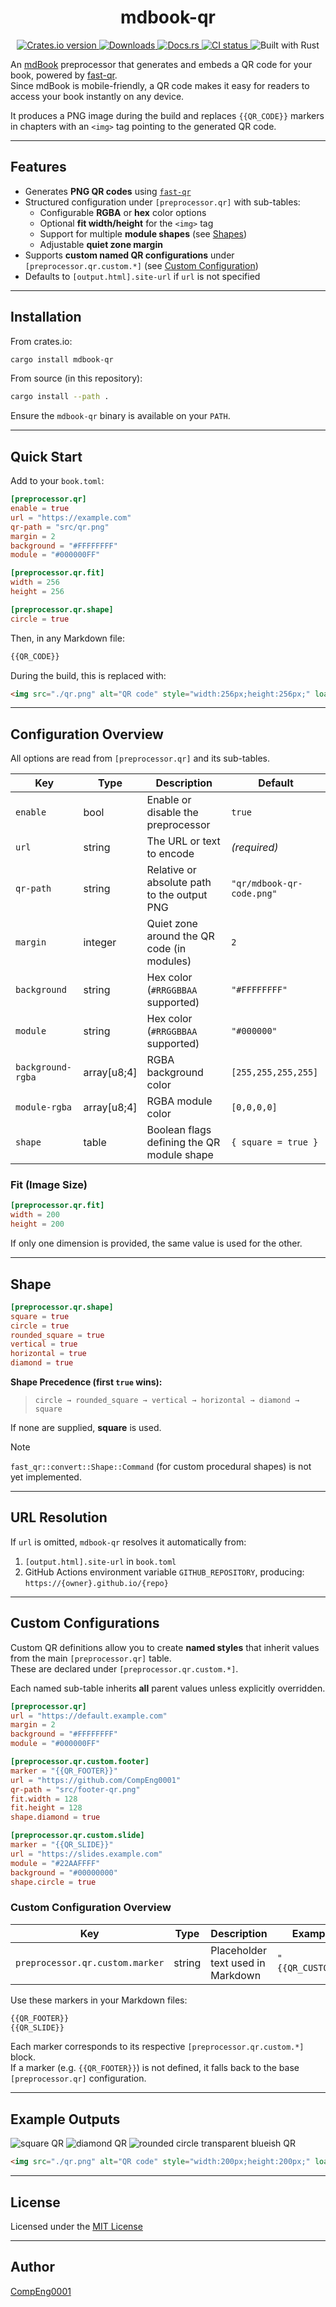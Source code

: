 <div align="center">
  <h1 align="center"><b>mdbook-qr</b></h1>
</div>

<p align="center">
  <a href="https://crates.io/crates/mdbook-qr">
    <img src="https://img.shields.io/crates/v/mdbook-qr?style=for-the-badge" alt="Crates.io version" />
  </a>
  <a href="https://crates.io/crates/mdbook-qr">
    <img src="https://img.shields.io/crates/d/mdbook-qr?style=for-the-badge" alt="Downloads" />
  </a>
  <a href="https://docs.rs/mdbook-qr">
    <img src="https://img.shields.io/docsrs/mdbook-qr?style=for-the-badge" alt="Docs.rs" />
  </a>
  <a href="https://github.com/CompEng0001/mdbook-qr/actions">
    <img src="https://img.shields.io/github/actions/workflow/status/CompEng0001/mdbook-qr/release.yml?&style=for-the-badge&label=CI" alt="CI status" />
  </a>
  <img src="https://img.shields.io/badge/Built%20with-Rust-orange?logo=rust&style=for-the-badge" alt="Built with Rust" />
</p>

An [mdBook](https://github.com/rust-lang/mdBook) preprocessor that generates and embeds a QR code for your book, powered by [fast-qr](https://docs.rs/fast-qr).  
Since mdBook is mobile-friendly, a QR code makes it easy for readers to access your book instantly on any device.

It produces a PNG image during the build and replaces `{{QR_CODE}}` markers in chapters with an `<img>` tag pointing to the generated QR code.

---

## Features

- Generates **PNG QR codes** using [`fast-qr`](https://docs.rs/fast-qr)
- Structured configuration under `[preprocessor.qr]` with sub-tables:
  - Configurable **RGBA** or **hex** color options
  - Optional **fit width/height** for the `<img>` tag
  - Support for multiple **module shapes** (see [Shapes](#shape))
  - Adjustable **quiet zone margin**
- Supports **custom named QR configurations** under `[preprocessor.qr.custom.*]`  (see [Custom Configuration](#custom-configuration-overview))
- Defaults to `[output.html].site-url` if `url` is not specified

---

## Installation

From crates.io:

```sh
cargo install mdbook-qr
```

From source (in this repository):

```sh
cargo install --path .
```

Ensure the `mdbook-qr` binary is available on your `PATH`.

---

## Quick Start

Add to your `book.toml`:

```toml
[preprocessor.qr]
enable = true
url = "https://example.com"
qr-path = "src/qr.png"
margin = 2
background = "#FFFFFFFF"
module = "#000000FF"

[preprocessor.qr.fit]
width = 256
height = 256

[preprocessor.qr.shape]
circle = true
```

Then, in any Markdown file:

```md
{{QR_CODE}}
```

During the build, this is replaced with:

```html
<img src="./qr.png" alt="QR code" style="width:256px;height:256px;" loading="eager">
```

---

## Configuration Overview

All options are read from `[preprocessor.qr]` and its sub-tables.

| Key | Type | Description | Default |
|-----|------|--------------|----------|
| `enable` | bool | Enable or disable the preprocessor | `true` |
| `url` | string | The URL or text to encode | *(required)* |
| `qr-path` | string | Relative or absolute path to the output PNG | `"qr/mdbook-qr-code.png"` |
| `margin` | integer | Quiet zone around the QR code (in modules) | `2` |
| `background` | string | Hex color (`#RRGGBBAA` supported) | `"#FFFFFFFF"` |
| `module` | string | Hex color (`#RRGGBBAA` supported) | `"#000000"` |
| `background-rgba` | array[u8;4] | RGBA background color | `[255,255,255,255]` |
| `module-rgba` | array[u8;4] | RGBA module color | `[0,0,0,0]` |
| `shape` | table | Boolean flags defining the QR module shape | `{ square = true }` |

### Fit (Image Size)

```toml
[preprocessor.qr.fit]
width = 200
height = 200
```
If only one dimension is provided, the same value is used for the other.

---

## Shape

```toml
[preprocessor.qr.shape]
square = true
circle = true
rounded_square = true
vertical = true
horizontal = true
diamond = true
```

**Shape Precedence (first `true` wins):**

> `circle → rounded_square → vertical → horizontal → diamond → square`

If none are supplied, **square** is used.

> [!NOTE]  
> `fast_qr::convert::Shape::Command` (for custom procedural shapes) is not yet implemented.

---

## URL Resolution

If `url` is omitted, `mdbook-qr` resolves it automatically from:

1. `[output.html].site-url` in `book.toml`
2. GitHub Actions environment variable `GITHUB_REPOSITORY`, producing:  
   `https://{owner}.github.io/{repo}`

---

## Custom Configurations

Custom QR definitions allow you to create **named styles** that inherit values from the main `[preprocessor.qr]` table.  
These are declared under `[preprocessor.qr.custom.*]`.

Each named sub-table inherits **all** parent values unless explicitly overridden.

```toml
[preprocessor.qr]
url = "https://default.example.com"
margin = 2
background = "#FFFFFFFF"
module = "#000000FF"

[preprocessor.qr.custom.footer]
marker = "{{QR_FOOTER}}"
url = "https://github.com/CompEng0001"
qr-path = "src/footer-qr.png"
fit.width = 128
fit.height = 128
shape.diamond = true

[preprocessor.qr.custom.slide]
marker = "{{QR_SLIDE}}"
url = "https://slides.example.com"
module = "#22AAFFFF"
background = "#00000000"
shape.circle = true
```

### Custom Configuration Overview

| Key | Type | Description | Example |
|-----|------|--------------|----------|
| `preprocessor.qr.custom.marker` | string | Placeholder text used in Markdown | `"{{QR_CUSTOM}}"` |

Use these markers in your Markdown files:

```md
{{QR_FOOTER}}
{{QR_SLIDE}}
```

Each marker corresponds to its respective `[preprocessor.qr.custom.*]` block.  
If a marker (e.g. `{{QR_FOOTER}}`) is not defined, it falls back to the base `[preprocessor.qr]` configuration.

---

## Example Outputs

![square QR](docs/qr-square.png) ![diamond QR](docs/qr-diamond.png) ![rounded circle transparent blueish QR](docs/qr-rounded-circle-transparent-blueish.png)

```html
<img src="./qr.png" alt="QR code" style="width:200px;height:200px;" loading="eager">
```

---

## License

Licensed under the [MIT License](LICENSE.md)

---

## Author

[CompEng0001](https://github.com/CompEng0001)
